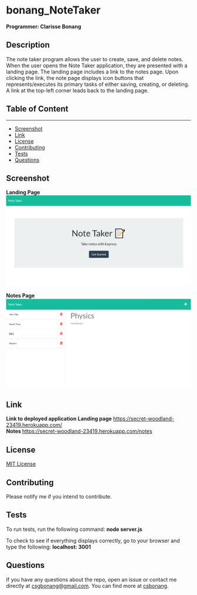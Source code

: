 # bonang_NoteTaker
<b> Programmer: Clarisse Bonang </b> 

## Description
The note taker program allows the user to create, save, and delete notes. When the user opens the Note Taker application, they are presented with a landing page. The landing page includes a link to the notes page. Upon clicking the link, the note page displays icon buttons that represents/executes its primary tasks of either saving, creating, or deleting. A link at the top-left corner leads back to the landing page. 



## Table of Content
-------------------
* [Screenshot](#screenshot)
* [Link](#link)
* [License](#license)
* [Contributing](#contributing)
* [Tests](#tests)
* [Questions](#questions)



## Screenshot 
<b>Landing Page</b>
![landing page](https://github.com/csbonang/bonang_NoteTaker/blob/main/landingPg.PNG)

<b>Notes Page</b>
![note page](https://github.com/csbonang/bonang_NoteTaker/blob/main/notePg.PNG)


## Link 
<b>Link to deployed application</b>
<b> Landing page</b> 
https://secret-woodland-23419.herokuapp.com/   <br> 
<b> Notes </b> 
https://secret-woodland-23419.herokuapp.com/notes


## License 
[MIT License](https://opensource.org/licenses/MIT)



## Contributing 
Please notify me if you intend to contribute. 

## Tests
To run tests, run the following command: 
<b>node server.js </b>

To check to see if everything displays correctly, 
go to your browser and type the following: 
<b>localhost: 3001</b>

## Questions 
If you have any questions about the repo, open an issue or contact me directly
at csgbonang@gmail.com. You can find more at [csbonang](https://github.com/csbonang). 
